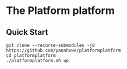 # The Platform platform

## Quick Start
```
git clone --recurse-submodules -j8 https://github.com/yannhowe/platformplatform
cd platformplatform
./platformplatform.sh up
```

